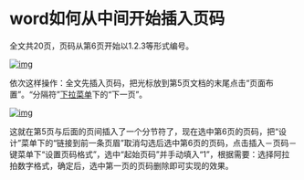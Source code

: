 

# word如何从中间开始插入页码

全文共20页，页码从第6页开始以1.2.3等形式编号。

[![img](https://iknow-pic.cdn.bcebos.com/54fbb2fb43166d222d7eea154a2309f79052d222?x-bce-process=image/resize,m_lfit,w_600,h_800,limit_1)](https://iknow-pic.cdn.bcebos.com/54fbb2fb43166d222d7eea154a2309f79052d222)

依次这样操作：全文先插入页码，把光标放到第5页文档的末尾点击“页面布置”。“分隔符”[下拉菜单](https://www.baidu.com/s?wd=下拉菜单&tn=SE_PcZhidaonwhc_ngpagmjz&rsv_dl=gh_pc_zhidao)下的“下一页”。

[![img](https://iknow-pic.cdn.bcebos.com/3b292df5e0fe9925fe0e17d338a85edf8db17136?x-bce-process=image/resize,m_lfit,w_600,h_800,limit_1)](https://iknow-pic.cdn.bcebos.com/3b292df5e0fe9925fe0e17d338a85edf8db17136)

这就在第5页与后面的页间插入了一个分节符了，现在选中第6页的页码，把“设计”菜单下的“链接到前一条页眉”取消勾选后选中第6页的页码，点击插入－页码－键菜单下“设置页码格式”，选中“起始页码”并手动填入“1”，根据需要：选择阿拉拍数字格式，确定后，选中第一页的页码删除即可实现的效果。

